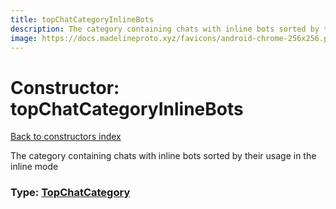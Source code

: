 ```yaml
---
title: topChatCategoryInlineBots
description: The category containing chats with inline bots sorted by their usage in the inline mode
image: https://docs.madelineproto.xyz/favicons/android-chrome-256x256.png
---
```

# Constructor: topChatCategoryInlineBots  
[Back to constructors index](index.md)



The category containing chats with inline bots sorted by their usage in the inline mode




### Type: [TopChatCategory](../types/TopChatCategory.md)


